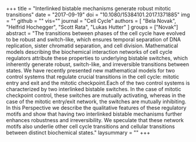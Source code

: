 +++
title = "Interlinked bistable mechanisms generate robust mitotic transitions"
date = "2017-09-19"
doi = "10.1080/15384101.2017.1371885"
img = ""
github = ""
vis=""
journal = "Cell Cycle"
authors = [
  "Bela Novak",
  "Helfrid Hochegger",
  "Scott Rata",
  "Lukas Hutter"
]
groups = ["Novak"]
abstract = "The transitions between phases of the cell cycle have evolved to be robust and switch-like, which ensures temporal separation of DNA replication, sister chromatid separation, and cell division. Mathematical models describing the biochemical interaction networks of cell cycle regulators attribute these properties to underlying bistable switches, which inherently generate robust, switch-like, and irreversible transitions between states. We have recently presented new mathematical models for two control systems that regulate crucial transitions in the cell cycle: mitotic entry and exit and the mitotic checkpoint.Each of the two control systems is characterized by two interlinked bistable switches. In the case of mitotic checkpoint control, these switches are mutually activating, whereas in the case of the mitotic entry/exit network, the switches are mutually inhibiting. In this Perspective we describe the qualitative features of these regulatory motifs and show that having two interlinked bistable mechanisms further enhances robustness and irreversibility. We speculate that these network motifs also underlie other cell cycle transitions and cellular transitions between distinct biochemical states."
laysummary = ""
+++
